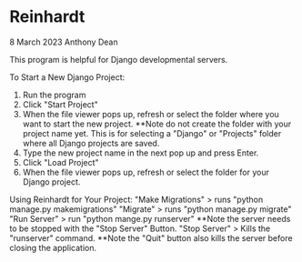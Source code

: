 # Reinhardt
8 March 2023
Anthony Dean

This program is helpful for Django developmental servers. 

To Start a New Django Project:
1) Run the program
2) Click "Start Project"
3) When the file viewer pops up, refresh or select the folder where you want to start the new project. **Note do not create the folder with your project name yet. This is for selecting a "Django" or "Projects" folder where all Django projects are saved. 
4) Type the new project name in the next pop up and press Enter.
5) Click "Load Project" 
6) When the file viewer pops up, refresh or select the folder for your Django project. 

Using Reinhardt for Your Project:
"Make Migrations" > runs "python manage.py makemigrations" 
"Migrate" > runs "python manage.py migrate"
"Run Server" > run "python mange.py runserver" **Note the server needs to be stopped with the "Stop Server" Button.
"Stop Server" > Kills the "runserver" command. **Note the "Quit" button also kills the server before closing the application. 
